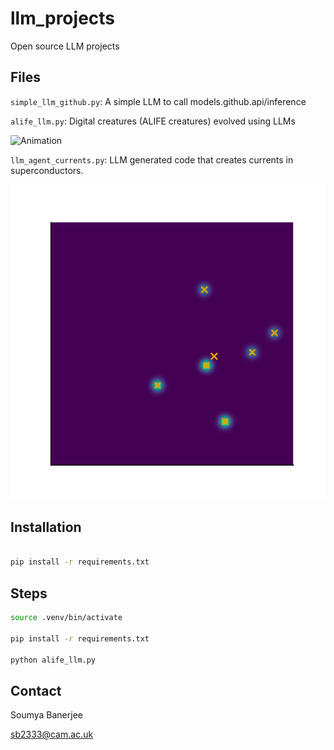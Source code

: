 # llm_projects

Open source LLM projects

## Files

`simple_llm_github.py`: A simple LLM to call models.github.api/inference

`alife_llm.py`: Digital creatures (ALIFE creatures) evolved using LLMs

![Animation](wavefront_animation.gif)

`llm_agent_currents.py`: LLM generated code that creates currents in superconductors.

![Animation](superconducting_life.gif)

## Installation

```bash

pip install -r requirements.txt
```

## Steps

```bash
source .venv/bin/activate

pip install -r requirements.txt

python alife_llm.py

```

## Contact

Soumya Banerjee

sb2333@cam.ac.uk

